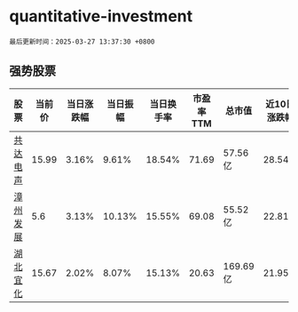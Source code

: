 # quantitative-investment

`最后更新时间：2025-03-27 13:37:30 +0800`

## 强势股票

|股票|当前价|当日涨跌幅|当日振幅|当日换手率|市盈率TTM|总市值|近10日涨跌幅|
|----|----|----|----|----|----|----|----|
|[共达电声](https://xueqiu.com/S/SZ002655)|15.99|3.16%|9.61%|18.54%|71.69|57.56亿|28.54%|
|[漳州发展](https://xueqiu.com/S/SZ000753)|5.6|3.13%|10.13%|15.55%|69.08|55.52亿|22.81%|
|[湖北宜化](https://xueqiu.com/S/SZ000422)|15.67|2.02%|8.07%|15.13%|20.63|169.69亿|21.95%|
